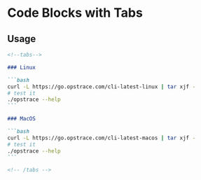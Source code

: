 # Code Blocks with Tabs

## Usage

````markdown
<!--tabs-->

### Linux

```bash
curl -L https://go.opstrace.com/cli-latest-linux | tar xjf -
# test it
./opstrace --help
```

### MacOS

```bash
curl -L https://go.opstrace.com/cli-latest-macos | tar xjf -
# test it
./opstrace --help
```

<!-- /tabs -->
````
